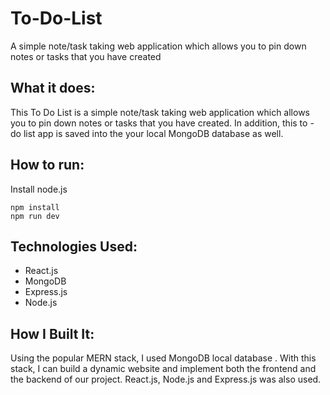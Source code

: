 # To-Do-List
A simple note/task taking web application which allows you to pin down notes or tasks that you have created
## What it does:
This To Do List is a simple note/task taking web application which allows you to pin down notes or tasks that you have created. In addition, this to - do list app is saved into the your local MongoDB database as well. 



## How to run:
Install node.js
```
npm install
npm run dev
```





## Technologies Used:
* React.js
* MongoDB 
* Express.js
* Node.js


## How I Built It:
Using the popular MERN stack, I used MongoDB local database . With this stack, I can build a dynamic website and implement both the frontend and the backend of our project.
React.js, Node.js and Express.js was also used.

